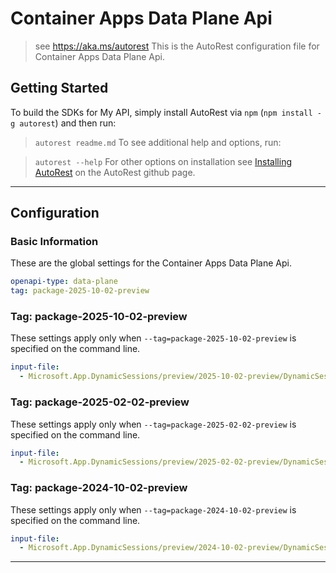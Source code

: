 # Container Apps Data Plane Api

> see https://aka.ms/autorest
This is the AutoRest configuration file for Container Apps Data Plane Api.

## Getting Started

To build the SDKs for My API, simply install AutoRest via `npm` (`npm install -g autorest`) and then run:

> `autorest readme.md`
To see additional help and options, run:

> `autorest --help`
For other options on installation see [Installing AutoRest](https://aka.ms/autorest/install) on the AutoRest github page.

---

## Configuration

### Basic Information

These are the global settings for the Container Apps Data Plane Api.

```yaml
openapi-type: data-plane
tag: package-2025-10-02-preview
```

### Tag: package-2025-10-02-preview
These settings apply only when `--tag=package-2025-10-02-preview` is specified on the command line.

```yaml $(tag) == 'package-2025-10-02-preview'
input-file:
  - Microsoft.App.DynamicSessions/preview/2025-10-02-preview/DynamicSessions.json
```

### Tag: package-2025-02-02-preview
These settings apply only when `--tag=package-2025-02-02-preview` is specified on the command line.

```yaml $(tag) == 'package-2025-02-02-preview'
input-file:
  - Microsoft.App.DynamicSessions/preview/2025-02-02-preview/DynamicSessions.json
```

### Tag: package-2024-10-02-preview
These settings apply only when `--tag=package-2024-10-02-preview` is specified on the command line.

```yaml $(tag) == 'package-2024-10-02-preview'
input-file:
  - Microsoft.App.DynamicSessions/preview/2024-10-02-preview/DynamicSessions.json
```

---